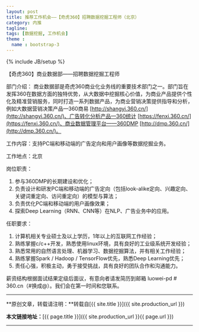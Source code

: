 ```yaml
---
layout: post
title: 推荐工作机会——【奇虎360】招聘数据挖掘工程师（北京） 
category: 内推
tagline: 
tags: [数据挖掘, 工作机会]
theme :
  name : bootstrap-3
---
```

{% include JB/setup %}

【奇虎360】商业数据部——招聘数据挖掘工程师 
  
部门介绍： 
商业数据部是奇虎360商业化业务线的重要技术部门之一。部门旨在发挥360在数据方面的独特优势，从大数据中挖掘核心价值，为商业产品提供个性化及精准营销服务，同时打造一系列数据产品，为商业营销决策提供指导和分析，例如大数据营销决策产品—360商易 [http://shangyi.360.cn/](http://shangyi.360.cn/)、广告转化分析产品—360统计 [https://fenxi.360.cn/](https://fenxi.360.cn/)、商业数据管理平台——360DMP [http://dmp.360.cn/](http://dmp.360.cn/)。 
  
工作内容：支持PC端和移动端的广告定向和用户画像等数据挖掘业务。 
  
工作地点：北京 
  
岗位职责： 
1. 参与360DMP的长期建设和优化； 
2. 负责设计和研发PC端和移动端的广告定向（包括look-alike定向、兴趣定向、关键词重定向、访问重定向）的模型与算法； 
3. 负责优化PC端和移动端的用户画像效果； 
4. 探索Deep Learning（RNN、CNN等）在NLP、广告业务中的应用。 
   
任职要求： 
1. 计算机相关专业硕士及以上学历，1年以上的互联网工作经验； 
2. 熟练掌握c/c++开发，熟悉使用linux环境，具有良好的工业级系统开发经验； 
3. 熟悉常用的自然语言处理、机器学习、数据挖掘算法，并有相关工作经验； 
4. 熟练掌握Spark / Hadoop / TensorFlow优先，熟悉Deep Learning优先； 
5. 责任心强，积极主动，勇于接受挑战，具有良好的团队合作和沟通能力。 
  
薪资结构根据面试结果定级后面议，有意向者请发简历到邮箱 luowei-pd # 360.cn（#换成@）。我们会在第一时间和您联系。 

* * *

**原创文章，转载请注明：**转载自[{{ site.title }}]({{ site.production_url }})

**本文链接地址：**[{{ page.title }}]({{ site.production_url }}{{ page.url }})

* * *
